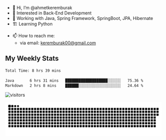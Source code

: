- 👋 Hi, I’m @ahmetkeremburak
- 👀 Interested in Back-End Development
- 🌱 Working with Java, Spring Framework, SpringBoot, JPA, Hibernate
- 🏗️ Learning Python
<!---
- :book: Currently reading "[Guin Saga](https://en.wikipedia.org/wiki/Guin_Saga)"
- :tv: Currently playing "[KartRider: Drift](https://store.steampowered.com/app/1184140/KartRider_Drift/)"
--->
- 📫 How to reach me:  
  - via email: keremburak00@gmail.com
<!---
- 💞️ I’m looking to collaborate on ...
--->

<!---
ahmetkeremburak/ahmetkeremburak is a ✨ special ✨ repository because its `README.md` (this file) appears on your GitHub profile.
You can click the Preview link to take a look at your changes.
--->
## My Weekly Stats
<!--START_SECTION:waka-->

```text
Total Time: 8 hrs 39 mins

Java       6 hrs 31 mins   ███████████████████░░░░░░   75.36 %
Markdown   2 hrs 8 mins    ██████░░░░░░░░░░░░░░░░░░░   24.64 %
```

<!--END_SECTION:waka-->


![visitors](https://visitor-badge.glitch.me/badge?page_id=ahmetkeremburak&left_color=red&right_color=green) 


<a href="https://github.com/ahmetkeremburak"><img src="contributions.svg"></a>


